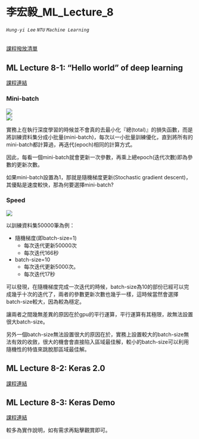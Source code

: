 # 李宏毅_ML_Lecture_8
###### `Hung-yi Lee` `NTU` `Machine Learning`
[課程撥放清單](https://www.youtube.com/channel/UC2ggjtuuWvxrHHHiaDH1dlQ/playlists)
## ML Lecture 8-1: “Hello world” of deep learning
[課程連結](https://www.youtube.com/watch?v=Lx3l4lOrquw&list=PLJV_el3uVTsPy9oCRY30oBPNLCo89yu49&index=13)      
### Mini-batch
![](https://i.imgur.com/0DQ7fH9.png)    
![](https://i.imgur.com/Aq9KKK8.png)    

實務上在執行深度學習的時候並不會真的去最小化『總(total)』的損失函數，而是將訓練資料集分成小批量(mini-batch)，每次以一小批量訓練優化，直到將所有的mini-batch都計算過，再迭代(epoch)相同的計算方式。    
    
因此，每看一個mini-batch就會更新一次參數，再乘上總epoch(迭代次數)即為參數的更新次數。    

如果mini-batch設置為1，那就是隨機梯度更新(Stochastic gradient descent)，其優點是速度較快，那為何要選擇mini-batch?    

### Speed
![](https://i.imgur.com/G5Bz3AO.png)    

以訓練資料集50000筆為例：    
* 隨機梯度(即batch-size=1)
    * 每次迭代更新50000次
    * 每次迭代166秒
* batch-size=10
    * 每次迭代更新5000次。    
    * 每次迭代17秒

可以發現，在隨機梯度完成一次迭代的時候，batch-size為10的部份已經可以完成幾乎十次的迭代了，兩者的參數更新次數也幾乎一樣，這時候當然會選擇batch-size較大，因為較為穩定。    

讓兩者之間幾無差異的原因在於gpu的平行運算，平行運算有其極限，故無法設置很大batch-size。    

另外一個batch-size無法設置很大的原因在於，實務上設置較大的batch-size無法有效的收斂，很大的機會會直接陷入區域最佳解，較小的batch-size可以利用隨機性的特值來跳脫那區域最佳解。    
## ML Lecture 8-2: Keras 2.0
[課程連結](https://www.youtube.com/watch?v=5BJDJd-dzzg&list=PLJV_el3uVTsPy9oCRY30oBPNLCo89yu49&index=14)      
## ML Lecture 8-3: Keras Demo
[課程連結](https://www.youtube.com/watch?v=L8unuZNpWw8&index=15&list=PLJV_el3uVTsPy9oCRY30oBPNLCo89yu49)      

較多為實作說明，如有需求再點擊觀賞即可。